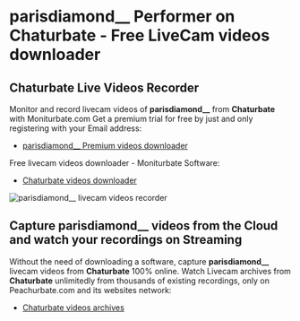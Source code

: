 # parisdiamond__ Performer on Chaturbate - Free LiveCam videos downloader

## Chaturbate Live Videos Recorder

Monitor and record livecam videos of **parisdiamond__** from **Chaturbate** with Moniturbate.com
Get a premium trial for free by just and only registering with your Email address:
* [parisdiamond__ Premium videos downloader](https://moniturbate.com/request-demo-licence-key.html)

Free livecam videos downloader - Moniturbate Software:
* [Chaturbate videos downloader](https://moniturbate.com/moniturbate-download-software.html)

![parisdiamond__ livecam videos recorder](https://peachurnet.com/templates/moniturbate-software.png)


## Capture parisdiamond__ videos from the Cloud and watch your recordings on Streaming

Without the need of downloading a software, capture **parisdiamond__** livecam videos from **Chaturbate** 100% online.
Watch Livecam archives from **Chaturbate** unlimitedly from thousands of existing recordings, only on Peachurbate.com and its websites network:
* [Chaturbate videos archives](https://peachurnet.com/)